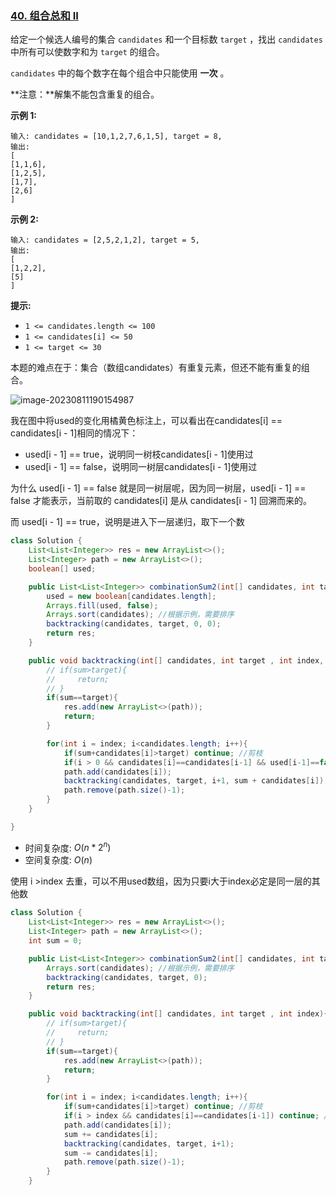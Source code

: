 ### [40. 组合总和 II](https://leetcode.cn/problems/combination-sum-ii/)

给定一个候选人编号的集合 `candidates` 和一个目标数 `target` ，找出 `candidates` 中所有可以使数字和为 `target` 的组合。

`candidates` 中的每个数字在每个组合中只能使用 **一次** 。

**注意：**解集不能包含重复的组合。 

**示例 1:**

```
输入: candidates = [10,1,2,7,6,1,5], target = 8,
输出:
[
[1,1,6],
[1,2,5],
[1,7],
[2,6]
]
```

**示例 2:**

```
输入: candidates = [2,5,2,1,2], target = 5,
输出:
[
[1,2,2],
[5]
]
```

**提示:**

- `1 <= candidates.length <= 100`
- `1 <= candidates[i] <= 50`
- `1 <= target <= 30`



本题的难点在于：集合（数组candidates）有重复元素，但还不能有重复的组合。

![image-20230811190154987](https://palepics.oss-cn-guangzhou.aliyuncs.com/img/image-20230811190154987.png)

我在图中将used的变化用橘黄色标注上，可以看出在candidates[i] == candidates[i - 1]相同的情况下：

- used[i - 1] == true，说明同一树枝candidates[i - 1]使用过
- used[i - 1] == false，说明同一树层candidates[i - 1]使用过

为什么 used[i - 1] == false 就是同一树层呢，因为同一树层，used[i - 1] == false 才能表示，当前取的 candidates[i] 是从 candidates[i - 1] 回溯而来的。

而 used[i - 1] == true，说明是进入下一层递归，取下一个数



```java
class Solution {
    List<List<Integer>> res = new ArrayList<>();
    List<Integer> path = new ArrayList<>();
    boolean[] used;

    public List<List<Integer>> combinationSum2(int[] candidates, int target) {
        used = new boolean[candidates.length];
        Arrays.fill(used, false);
        Arrays.sort(candidates); //根据示例，需要排序
        backtracking(candidates, target, 0, 0);
        return res;
    }

    public void backtracking(int[] candidates, int target , int index, int sum){
        // if(sum>target){
        //     return;
        // }
        if(sum==target){
            res.add(new ArrayList<>(path));
            return;
        }

        for(int i = index; i<candidates.length; i++){
            if(sum+candidates[i]>target) continue; //剪枝
            if(i > 0 && candidates[i]==candidates[i-1] && used[i-1]==false) continue;
            path.add(candidates[i]);
            backtracking(candidates, target, i+1, sum + candidates[i]); 
            path.remove(path.size()-1);
        }
    }

}
```

- 时间复杂度: $O(n * 2^n)$
- 空间复杂度: $O(n)$



使用 i >index 去重，可以不用used数组，因为只要i大于index必定是同一层的其他数

```java
class Solution {
    List<List<Integer>> res = new ArrayList<>();
    List<Integer> path = new ArrayList<>();
    int sum = 0;

    public List<List<Integer>> combinationSum2(int[] candidates, int target) {
        Arrays.sort(candidates); //根据示例，需要排序
        backtracking(candidates, target, 0);
        return res;
    }

    public void backtracking(int[] candidates, int target , int index){
        // if(sum>target){
        //     return;
        // }
        if(sum==target){
            res.add(new ArrayList<>(path));
            return;
        }

        for(int i = index; i<candidates.length; i++){
            if(sum+candidates[i]>target) continue; //剪枝
            if(i > index && candidates[i]==candidates[i-1]) continue; //去除重复使用的元素，重复的组合只会出现在同一层
            path.add(candidates[i]);
            sum += candidates[i];
            backtracking(candidates, target, i+1); 
            sum -= candidates[i];
            path.remove(path.size()-1);
        }
    }
```

